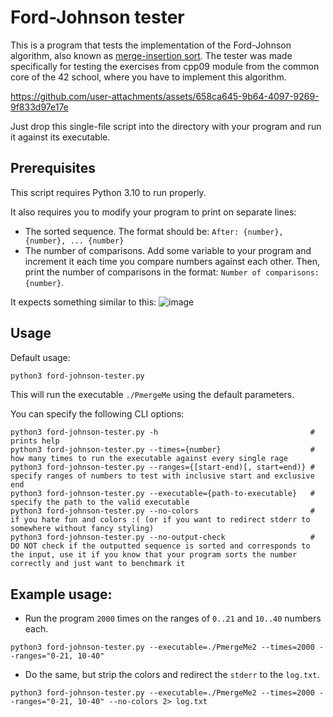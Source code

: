 # Ford-Johnson tester
This is a program that tests the implementation of the Ford-Johnson algorithm, also known as [merge-insertion sort](https://en.wikipedia.org/wiki/Merge-insertion_sort). The tester was made specifically for testing the exercises from cpp09 module from the common core of the 42 school, where you have to implement this algorithm.

https://github.com/user-attachments/assets/658ca645-9b64-4097-9269-9f833d97e17e

Just drop this single-file script into the directory with your program and run it against its executable.

## Prerequisites
This script requires Python 3.10 to run properly.

It also requires you to modify your program to print on separate lines:
- The sorted sequence. The format should be: `After: {number}, {number}, ... {number}`
- The number of comparisons. Add some variable to your program and increment it each time you compare numbers against each other. Then, print the number of comparisons in the format: `Number of comparisons: {number}`.

It expects something similar to this:
![image](https://github.com/user-attachments/assets/159ba7af-cbfe-45ff-9b9b-171ba739186b)

## Usage
Default usage:
```sh
python3 ford-johnson-tester.py
```

This will run the executable `./PmergeMe` using the default parameters.

You can specify the following CLI options:
```
python3 ford-johnson-tester.py -h                                  # prints help
python3 ford-johnson-tester.py --times={number}                    # how many times to run the executable against every single rage
python3 ford-johnson-tester.py --ranges={[start-end)[, start=end)} # specify ranges of numbers to test with inclusive start and exclusive end
python3 ford-johnson-tester.py --executable={path-to-executable}   # specify the path to the valid executable
python3 ford-johnson-tester.py --no-colors                         # if you hate fun and colors :( (or if you want to redirect stderr to somewhere without fancy styling)
python3 ford-johnson-tester.py --no-output-check                   # DO NOT check if the outputted sequence is sorted and corresponds to the input, use it if you know that your program sorts the number correctly and just want to benchmark it
```

## Example usage:
- Run the program `2000` times on the ranges of `0..21` and `10..40` numbers each.
```
python3 ford-johnson-tester.py --executable=./PmergeMe2 --times=2000 --ranges="0-21, 10-40"
```

- Do the same, but strip the colors and redirect the `stderr` to the `log.txt`.
```
python3 ford-johnson-tester.py --executable=./PmergeMe2 --times=2000 --ranges="0-21, 10-40" --no-colors 2> log.txt
```

